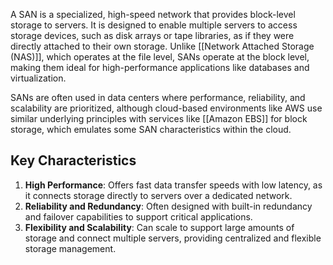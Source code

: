 
A SAN is a specialized, high-speed network that provides block-level storage to servers. It is designed to enable multiple servers to access storage devices, such as disk arrays or tape libraries, as if they were directly attached to their own storage. Unlike [[Network Attached Storage (NAS)]], which operates at the file level, SANs operate at the block level, making them ideal for high-performance applications like databases and virtualization.

SANs are often used in data centers where performance, reliability, and scalability are prioritized, although cloud-based environments like AWS use similar underlying principles with services like [[Amazon EBS]] for block storage, which emulates some SAN characteristics within the cloud.
## Key Characteristics

1. **High Performance**: Offers fast data transfer speeds with low latency, as it connects storage directly to servers over a dedicated network.
2. **Reliability and Redundancy**: Often designed with built-in redundancy and failover capabilities to support critical applications.
3. **Flexibility and Scalability**: Can scale to support large amounts of storage and connect multiple servers, providing centralized and flexible storage management.